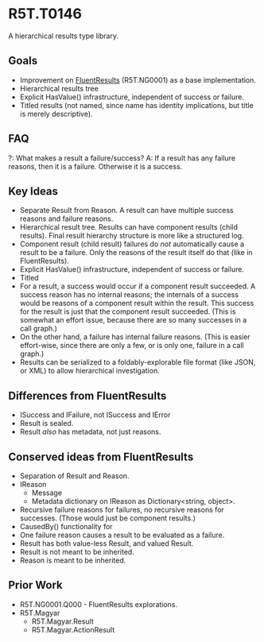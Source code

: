 # R5T.T0146
A hierarchical results type library.


## Goals

* Improvement on [FluentResults][1] (R5T.NG0001) as a base implementation.
* Hierarchical results tree
* Explicit HasValue() infrastructure, independent of success or failure.
* Titled results (not named, since name has identity implications, but title is merely descriptive).


## FAQ

?: What makes a result a failure/success?
A: If a result has any failure reasons, then it is a failure. Otherwise it is a success.


## Key Ideas

* Separate Result from Reason. A result can have multiple success reasons and failure reasons.
* Hierarchical result tree. Results can have component results (child results). Final result hierarchy structure is more like a structured log.
* Component result (child result) failures do *not* automatically cause a result to be a failure. Only the reasons of the result itself do that (like in FluentResults).
* Explicit HasValue() infrastructure, independent of success or failure.
* Titled
* For a result, a success would occur if a component result succeeded. A success reason has no internal reasons; the internals of a success would be reasons of a component result within the result. This success for the result is just that the component result succeeded. (This is somewhat an effort issue, because there are so many successes in a call graph.)
* On the other hand, a failure has internal failure reasons. (This is easier effort-wise, since there are only a few, or is only one, failure in a call graph.)
* Results can be serialized to a foldably-explorable file format (like JSON, or XML) to allow hierarchical investigation.


## Differences from FluentResults

* ISuccess and IFailure, not ISuccess and IError
* Result is sealed.
* Result *also* has metadata, not just reasons.


## Conserved ideas from FluentResults

* Separation of Result and Reason.
* IReason
	* Message
	* Metadata dictionary on IReason as Dictionary<string, object>.
* Recursive failure reasons for failures, no recursive reasons for successes. (Those would just be component results.)
* CausedBy() functionality for
* One failure reason causes a result to be evaluated as a failure.
* Result has both value-less Result, and valued Result<TValue>.
* Result is not meant to be inherited.
* Reason is meant to be inherited.


## Prior Work

* R5T.NG0001.Q000 - FluentResults explorations.
* R5T.Magyar
	* R5T.Magyar.Result<T>
	* R5T.Magyar.ActionResult


[1]: https://github.com/altmann/FluentResults